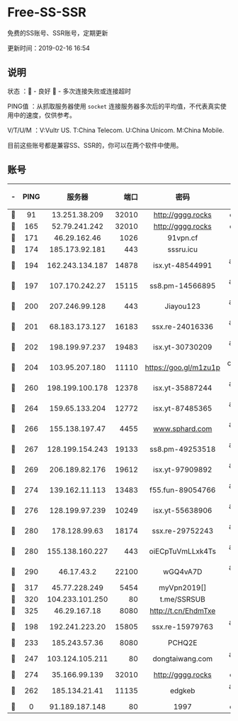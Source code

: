 # Free-SS-SSR

免费的SS账号、SSR账号，定期更新

更新时间：2019-02-16 16:54

## 说明

状态     ：🙂 - 良好 🙁 - 多次连接失败或连接超时

PING值   ：从抓取服务器使用 `socket` 连接服务器多次后的平均值，不代表真实使用中的速度，仅供参考。

V/T/U/M  ：V:Vultr US. T:China Telecom. U:China Unicom. M:China Mobile.

目前这些账号都是兼容SS、SSR的，你可以在两个软件中使用。

## 账号

|-|PING|服务器|端口|密码|加密方式|区域|V/T/U/M|
|:----:|:----:|:-----:|-----:|:----:|:----:|:----:|:----:|
|🙂|91|13.251.38.209|32010|http://gggg.rocks|chacha20|SG|10↑/10↑/9↑/10↑|
|🙂|165|52.79.241.242|32010|http://gggg.rocks|chacha20|KR|8↑/9↑/9↑/8↑|
|🙂|171|46.29.162.46|1026|91vpn.cf|rc4-md5|RU|10↑/8↑/9↑/10↑|
|🙂|174|185.173.92.181|443|sssru.icu|rc4-md5|RU|10↑/10↑/10↑/10↑|
|🙂|194|162.243.134.187|14878|isx.yt-48544991|aes-256-cfb|US|10↑/10↑/10↑/10↑|
|🙂|197|107.170.242.27|15115|ss8.pm-14566895|aes-256-cfb|US|7↑/7↑/6↑/7↑|
|🙂|200|207.246.99.128|443|Jiayou123|aes-256-cfb|US|2↓/10↑/10↑/10↑|
|🙂|201|68.183.173.127|16183|ssx.re-24016336|aes-256-cfb|US|7↑/7↑/6↑/7↑|
|🙂|202|198.199.97.237|19483|isx.yt-30730209|aes-256-cfb|US|10↑/10↑/10↑/10↑|
|🙂|204|103.95.207.180|11110|https://goo.gl/m1zu1p|chacha20-ietf|US|8↑/10↑/10↑/10↑|
|🙂|260|198.199.100.178|12378|isx.yt-35887244|aes-256-cfb|US|10↑/10↑/10↑/10↑|
|🙂|264|159.65.133.204|12772|isx.yt-87485365|aes-256-cfb|SG|10↑/10↑/10↑/10↑|
|🙂|266|155.138.197.47|4455|www.sphard.com|aes-256-cfb|US|8↑/9↑/10↑/10↑|
|🙂|267|128.199.154.243|19133|ss8.pm-49253518|aes-256-cfb|SG|10↑/10↑/9↑/10↑|
|🙂|269|206.189.82.176|19612|isx.yt-97909892|aes-256-cfb|SG|10↑/10↑/10↑/10↑|
|🙂|274|139.162.11.113|13483|f55.fun-89054766|aes-256-cfb|SG|7↑/7↑/6↑/7↑|
|🙂|276|128.199.97.239|10249|isx.yt-55638906|aes-256-cfb|SG|10↑/10↑/10↑/10↑|
|🙂|280|178.128.99.63|18174|ssx.re-29752243|aes-256-cfb|SG|7↑/7↑/6↑/7↑|
|🙂|280|155.138.160.227|443|oiECpTuVmLLxk4Ts|aes-256-cfb|US|2↓/10↑/10↑/10↑|
|🙂|290|46.17.43.2|22100|wGQ4vA7D|aes-256-gcm|RU|6↓/10↑/10↑/10↑|
|🙂|317|45.77.228.249|5454|myVpn2019[]|rc4-md5|GB|10↑/10↑/10↑/10↑|
|🙂|320|104.233.101.250|80|t.me/SSRSUB|rc4-md5|CA|10↑/10↑/10↑/10↑|
|🙂|325|46.29.167.18|8080|http://t.cn/EhdmTxe|rc4-md5|RU|10↑/10↑/10↑/10↑|
|🙂|198|192.241.223.20|15805|ssx.re-15979763|aes-256-cfb|US|7↑/7↑/6↑/7↑|
|🙂|233|185.243.57.36|8080|PCHQ2E|rc4-md5|US|10↑/10↑/10↑/9↑|
|🙂|247|103.124.105.211|80|dongtaiwang.com|aes-256-cfb|US|9↑/10↑/10↑/10↑|
|🙂|274|35.166.99.139|32010|http://gggg.rocks|chacha20|US|10↑/10↑/9↑/10↑|
|🙂|262|185.134.21.41|11135|edgkeb|aes-256-cfb|GB|10↑/10↑/10↑/10↑|
|🙁|0|91.189.187.148|80|1997|chacha20|US|6↑/8↑/7↑/9↑|
